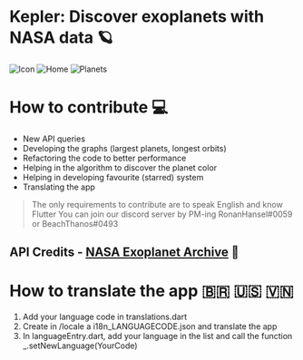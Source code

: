 # Kepler: Discover exoplanets with NASA data 🪐

![Icon](https://i.ibb.co/wyp3wgb/IMG-20200907-WA0002.jpg)
![Home](https://i.ibb.co/PmrxkLm/home.png)
![Planets](https://i.ibb.co/0qMRbdk/planets.png)


# How to contribute 💻
- New API queries
- Developing the graphs (largest planets, longest orbits)
- Refactoring the code to better performance
- Helping in the algorithm to discover the planet color
- Helping in developing favourite (starred) system
- Translating the app 
> The only requirements to contribute are to speak English and know Flutter
> You can join our discord server by PM-ing RonanHansel#0059 or BeachThanos#0493
## API Credits - [NASA Exoplanet Archive](https://exoplanetarchive.ipac.caltech.edu/) 🚀

# How to translate the app 🇧🇷 🇺🇸 🇻🇳

1. Add your language code in translations.dart
2. Create in /locale a i18n_LANGUAGECODE.json and translate the app
3. In languageEntry.dart, add your language in the list and call the function _.setNewLanguage(YourCode)
